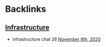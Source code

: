 
# Backlinks
## [Infrastructure](<Infrastructure.md>)
- infrastructure chat 26 [November 8th, 2020](<November 8th, 2020.md>)

